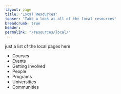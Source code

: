 ```yaml
---
layout: page
title: "Local Resources"
teaser: "Take a look at all of the local resources"
breadcrumb: true
header:
permalink: "/resources/local/"
---
```

just a list of the local pages here
* Courses
* Events
* Getting Involved
* People
* Programs
* Universities
* Communities